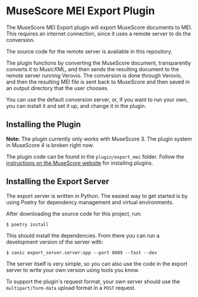 # MuseScore MEI Export Plugin

The MuseScore MEI Export plugin will export MuseScore documents to
MEI. This requires an internet connection, since it uses a remote server
to do the conversion. 

The source code for the remote server is available in this repository.

The plugin functions by converting the MuseScore document, transparently
converts it to MusicXML, and then sends the resulting document to the remote
server running Verovio. The conversion is done through Verovio, and then
the resulting MEI file is sent back to MuseScore and then saved in an output
directory that the user chooses.

You can use the default conversion server, or, if you want to run your own, you
can install it and set it up, and change it in the plugin.

## Installing the Plugin

**Note:** The plugin currently only works with MuseScore 3. The plugin system
in MuseScore 4 is broken right now. 

The plugin code can be found in the `plugin/export_mei` folder. Follow the
[instructions on the MuseScore website](https://musescore.org/en/handbook/3/plugins#installation) 
for installing plugins.

## Installing the Export Server

The export server is written in Python. The easiest way to get started is
by using Poetry for dependency management and virtual environments. 

After downloading the source code for this project, run:

    $ poetry install

This should install the dependencies. From there you can run a development version
of the server with:

    $ sanic export_server.server:app --port 8009 --fast --dev

The server itself is very simple, so you can also use the code
in the export server to write your own version using tools you know.

To support the plugin's request format, your own server should use the
`multipart/form-data` upload format in a `POST` request. 

